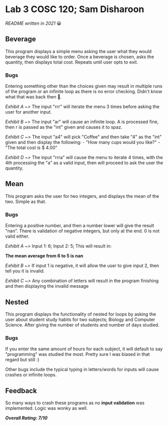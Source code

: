 # Lab 3 COSC 120; Sam Disharoon

*README written in 2021* :grinning:

## Beverage

This program displays a simple menu asking the user what they would beverage they would like to order. Once a beverage is chosen, asks the quantity, then displays total cost. Repeats until user opts to exit. 

### Bugs
  
Entering something other than the choices given may result in multiple runs of the program or an infinite loop as there is no error checking. Didn't know what that was back then :poop:.

_Exhibit A ~>_ The input "rrr" will iterate the menu 3 times before asking the user for another input.

_Exhibit B ~>_ The input "ar" will cause an infinite loop. A is processed fine, then r is passed as the "int" given and causes it to spaz.

_Exhibit C ~>_ The input "a4" will pick "Coffee" and then take "4" as the "int" given and then display the following:
	- "How many cups would you like?"
	- "The total cost is $ 4.00"

_Exhibit D ~>_ The input "rrra" will cause the menu to iterate 4 times, with the 4th processing the "a" as a valid input, then will proceed to ask the user the quantity.

## Mean

This program asks the user for two integers, and displays the mean of the two. Simple as that.

### Bugs
	
Entering a positive number, and then a number lower will give the result "nan". There is validation of negative integers, but only at the end. 0 is not valid either.

_Exhibit A ~>_ Input 1: 6; Input 2: 5; This will result in:

**The mean average from 6 to 5 is nan**

_Exhibit B ~>_ If input 1 is negative, it will allow the user to give input 2, then tell you it is invalid.

_Exhibit C ~>_ Any combination of letters will result in the program finishing and then displaying the invalid message

## Nested

This program displays the functionality of nested for loops by asking the user about student study habits for two subjects; Biology and Computer Science. After giving the number of students and number of days studied. 

### Bugs

If you enter the same amount of hours for each subject, it will default to say "programming" was studied the most. Pretty sure I was biased in that regard but still :)

Other bugs include the typical typing in letters/words for inputs will cause crashes or infinite loops.

## Feedback

So many ways to crash these programs as no **input validation** was implemented. Logic was wonky as well.

***Overall Rating: 7/10***
